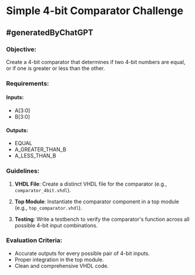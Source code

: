 # Simple 4-bit Comparator Challenge
## #generatedByChatGPT

### Objective:
Create a 4-bit comparator that determines if two 4-bit numbers are equal, or if one is greater or less than the other.

### Requirements:
#### Inputs:
- A[3:0]
- B[3:0]
  
#### Outputs:
- EQUAL
- A_GREATER_THAN_B
- A_LESS_THAN_B

### Guidelines:

1. **VHDL File**: Create a distinct VHDL file for the comparator (e.g., `comparator_4bit.vhdl`).

2. **Top Module**: Instantiate the comparator component in a top module (e.g., `top_comparator.vhdl`).

3. **Testing**: Write a testbench to verify the comparator's function across all possible 4-bit input combinations.

### Evaluation Criteria:
- Accurate outputs for every possible pair of 4-bit inputs.
- Proper integration in the top module.
- Clean and comprehensive VHDL code.